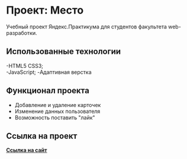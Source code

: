 # Проект: Место

Учебный проект Яндекс.Практикума для студентов факультета web-разработки.

## Использованные технологии

-HTML5 CSS3;  
-JavaScript;
-Адаптивная верстка

## Функционал проекта

- Добавление и удаление карточек
- Изменение данных пользователя
- Возможность поставить "лайк"

## Ссылка на проект
[**Ссылка на сайт**](https://leondasferras.github.io/mesto-project/index.html)
